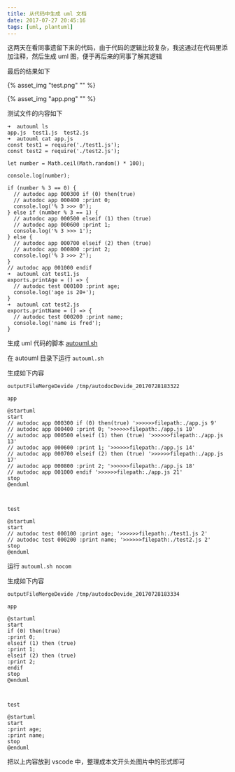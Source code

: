 ```yaml
---
title: 从代码中生成 uml 文档
date: 2017-07-27 20:45:16
tags: [uml, plantuml]
---
```


这两天在看同事遗留下来的代码，由于代码的逻辑比较复杂，我这通过在代码里添加注释，然后生成 uml 图，便于再后来的同事了解其逻辑

<!--more-->

最后的结果如下

{% asset_img "test.png" "" %}

{% asset_img "app.png" "" %}


测试文件的内容如下

```
➜  autouml ls
app.js  test1.js  test2.js
➜  autouml cat app.js
const test1 = require('./test1.js');
const test2 = require('./test2.js');

let number = Math.ceil(Math.random() * 100);

console.log(number);

if (number % 3 == 0) {
  // autodoc app 000300 if (0) then(true)
  // autodoc app 000400 :print 0;
  console.log('% 3 >>> 0');
} else if (number % 3 == 1) {
  // autodoc app 000500 elseif (1) then (true)
  // autodoc app 000600 :print 1;
  console.log('% 3 >>> 1');
} else {
  // autodoc app 000700 elseif (2) then (true)
  // autodoc app 000800 :print 2;
  console.log('% 3 >>> 2');
}
// autodoc app 001000 endif
➜  autouml cat test1.js
exports.printAge = () => {
  // autodoc test 000100 :print age;
  console.log('age is 20+');
}
➜  autouml cat test2.js
exports.printName = () => {
  // autodoc test 000200 :print name;
  console.log('name is fred');
}
```



生成 uml 代码的脚本 [autouml.sh](https://github.com/FredJiang/myshell/blob/master/autouml.sh)

在 autouml 目录下运行 `autouml.sh`


生成如下内容

```
outputFileMergeDevide /tmp/autodocDevide_20170728183322

app

@startuml
start
// autodoc app 000300 if (0) then(true) '>>>>>>filepath:./app.js 9'
// autodoc app 000400 :print 0; '>>>>>>filepath:./app.js 10'
// autodoc app 000500 elseif (1) then (true) '>>>>>>filepath:./app.js 13'
// autodoc app 000600 :print 1; '>>>>>>filepath:./app.js 14'
// autodoc app 000700 elseif (2) then (true) '>>>>>>filepath:./app.js 17'
// autodoc app 000800 :print 2; '>>>>>>filepath:./app.js 18'
// autodoc app 001000 endif '>>>>>>filepath:./app.js 21'
stop
@enduml



test

@startuml
start
// autodoc test 000100 :print age; '>>>>>>filepath:./test1.js 2'
// autodoc test 000200 :print name; '>>>>>>filepath:./test2.js 2'
stop
@enduml
```


运行 `autouml.sh nocom`

生成如下内容

```
outputFileMergeDevide /tmp/autodocDevide_20170728183334

app

@startuml
start
if (0) then(true)
:print 0;
elseif (1) then (true)
:print 1;
elseif (2) then (true)
:print 2;
endif
stop
@enduml



test

@startuml
start
:print age;
:print name;
stop
@enduml
```



把以上内容放到 vscode 中，整理成本文开头处图片中的形式即可

